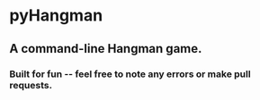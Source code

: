 # pyHangman

## A command-line Hangman game.
### Built for fun -- feel free to note any errors or make pull requests.